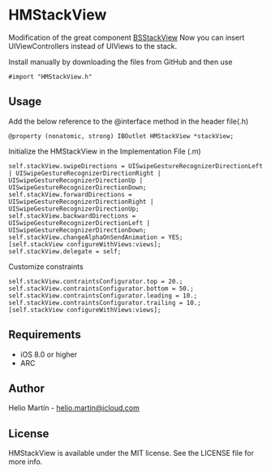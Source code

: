 # HMStackView

Modification of the great component [BSStackView](https://github.com/iBlacksus/BSStackView) 
Now you can insert UIViewControllers instead of UIViews to the stack.

Install manually by downloading the files from GitHub and then use
```ObjC
#import "HMStackView.h"
```

## Usage

Add the below reference to the @interface method in the header file(.h)
```ObjC
@property (nonatomic, strong) IBOutlet HMStackView *stackView;
```

Initialize the HMStackView in the Implementation File (.m)
```ObjC
self.stackView.swipeDirections = UISwipeGestureRecognizerDirectionLeft | UISwipeGestureRecognizerDirectionRight | UISwipeGestureRecognizerDirectionUp | UISwipeGestureRecognizerDirectionDown;
self.stackView.forwardDirections = UISwipeGestureRecognizerDirectionRight | UISwipeGestureRecognizerDirectionUp;
self.stackView.backwardDirections = UISwipeGestureRecognizerDirectionLeft | UISwipeGestureRecognizerDirectionDown;
self.stackView.changeAlphaOnSendAnimation = YES;
[self.stackView configureWithViews:views];
self.stackView.delegate = self;
```

Customize constraints
```ObjC
self.stackView.contraintsConfigurator.top = 20.;
self.stackView.contraintsConfigurator.bottom = 50.;
self.stackView.contraintsConfigurator.leading = 10.;
self.stackView.contraintsConfigurator.trailing = 10.;
[self.stackView configureWithViews:views];
```

## Requirements
  * iOS 8.0 or higher
  * ARC

## Author

Helio Martín - helio.martin@icloud.com

## License

HMStackView is available under the MIT license. See the LICENSE file for more info.
